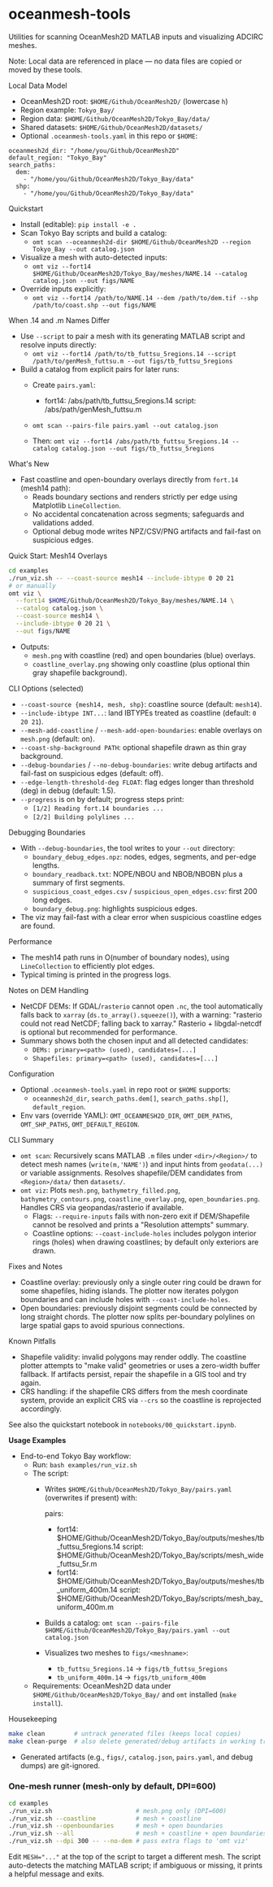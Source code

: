 # oceanmesh-tools
Utilities for scanning OceanMesh2D MATLAB inputs and visualizing ADCIRC meshes.

Note: Local data are referenced in place — no data files are copied or moved by these tools.

Local Data Model

- OceanMesh2D root: `$HOME/Github/OceanMesh2D/` (lowercase `h`)
- Region example: `Tokyo_Bay/`
- Region data: `$HOME/Github/OceanMesh2D/Tokyo_Bay/data/`
- Shared datasets: `$HOME/Github/OceanMesh2D/datasets/`
- Optional `.oceanmesh-tools.yaml` in this repo or `$HOME`:

```
oceanmesh2d_dir: "/home/you/Github/OceanMesh2D"
default_region: "Tokyo_Bay"
search_paths:
  dem:
    - "/home/you/Github/OceanMesh2D/Tokyo_Bay/data"
  shp:
    - "/home/you/Github/OceanMesh2D/Tokyo_Bay/data"
```

Quickstart

- Install (editable): `pip install -e .`
- Scan Tokyo Bay scripts and build a catalog:
  - `omt scan --oceanmesh2d-dir $HOME/Github/OceanMesh2D --region Tokyo_Bay --out catalog.json`
- Visualize a mesh with auto-detected inputs:
  - `omt viz --fort14 $HOME/Github/OceanMesh2D/Tokyo_Bay/meshes/NAME.14 --catalog catalog.json --out figs/NAME`
- Override inputs explicitly:
  - `omt viz --fort14 /path/to/NAME.14 --dem /path/to/dem.tif --shp /path/to/coast.shp --out figs/NAME`

When .14 and .m Names Differ

- Use `--script` to pair a mesh with its generating MATLAB script and resolve inputs directly:
  - `omt viz --fort14 /path/to/tb_futtsu_5regions.14 --script /path/to/genMesh_futtsu.m --out figs/tb_futtsu_5regions`
- Build a catalog from explicit pairs for later runs:
  - Create `pairs.yaml`:
    
    - fort14: /abs/path/tb_futtsu_5regions.14
      script: /abs/path/genMesh_futtsu.m
  
  - `omt scan --pairs-file pairs.yaml --out catalog.json`
  - Then: `omt viz --fort14 /abs/path/tb_futtsu_5regions.14 --catalog catalog.json --out figs/tb_futtsu_5regions`

What's New

- Fast coastline and open-boundary overlays directly from `fort.14` (mesh14 path):
  - Reads boundary sections and renders strictly per edge using Matplotlib `LineCollection`.
  - No accidental concatenation across segments; safeguards and validations added.
  - Optional debug mode writes NPZ/CSV/PNG artifacts and fail-fast on suspicious edges.

Quick Start: Mesh14 Overlays

```bash
cd examples
./run_viz.sh -- --coast-source mesh14 --include-ibtype 0 20 21
# or manually
omt viz \
  --fort14 $HOME/Github/OceanMesh2D/Tokyo_Bay/meshes/NAME.14 \
  --catalog catalog.json \
  --coast-source mesh14 \
  --include-ibtype 0 20 21 \
  --out figs/NAME
```

- Outputs:
  - `mesh.png` with coastline (red) and open boundaries (blue) overlays.
  - `coastline_overlay.png` showing only coastline (plus optional thin gray shapefile background).

CLI Options (selected)

- `--coast-source {mesh14, mesh, shp}`: coastline source (default: `mesh14`).
- `--include-ibtype INT...`: land IBTYPEs treated as coastline (default: `0 20 21`).
- `--mesh-add-coastline` / `--mesh-add-open-boundaries`: enable overlays on `mesh.png` (default: on).
- `--coast-shp-background PATH`: optional shapefile drawn as thin gray background.
- `--debug-boundaries` / `--no-debug-boundaries`: write debug artifacts and fail-fast on suspicious edges (default: off).
- `--edge-length-threshold-deg FLOAT`: flag edges longer than threshold (deg) in debug (default: 1.5).
- `--progress` is on by default; progress steps print:
  - `[1/2] Reading fort.14 boundaries ...`
  - `[2/2] Building polylines ...`

Debugging Boundaries

- With `--debug-boundaries`, the tool writes to your `--out` directory:
  - `boundary_debug_edges.npz`: nodes, edges, segments, and per-edge lengths.
  - `boundary_readback.txt`: NOPE/NBOU and NBOB/NBOBN plus a summary of first segments.
  - `suspicious_coast_edges.csv` / `suspicious_open_edges.csv`: first 200 long edges.
  - `boundary_debug.png`: highlights suspicious edges.
- The viz may fail-fast with a clear error when suspicious coastline edges are found.

Performance

- The mesh14 path runs in O(number of boundary nodes), using `LineCollection` to efficiently plot edges.
- Typical timing is printed in the progress logs.

Notes on DEM Handling

- NetCDF DEMs: If GDAL/`rasterio` cannot open `.nc`, the tool automatically falls back to `xarray` (`ds.to_array().squeeze()`), with a warning: "rasterio could not read NetCDF; falling back to xarray." Rasterio + libgdal-netcdf is optional but recommended for performance.
- Summary shows both the chosen input and all detected candidates:
  - `DEMs: primary=<path> (used), candidates=[...]`
  - `Shapefiles: primary=<path> (used), candidates=[...]`


Configuration

- Optional `.oceanmesh-tools.yaml` in repo root or `$HOME` supports:
  - `oceanmesh2d_dir`, `search_paths.dem[]`, `search_paths.shp[]`, `default_region`.
- Env vars (override YAML): `OMT_OCEANMESH2D_DIR`, `OMT_DEM_PATHS`, `OMT_SHP_PATHS`, `OMT_DEFAULT_REGION`.

CLI Summary

- `omt scan`: Recursively scans MATLAB `.m` files under `<dir>/<Region>/` to detect mesh names (`write(m,'NAME')`) and input hints from `geodata(...)` or variable assignments. Resolves shapefile/DEM candidates from `<Region>/data/` then `datasets/`.
- `omt viz`: Plots `mesh.png`, `bathymetry_filled.png`, `bathymetry_contours.png`, `coastline_overlay.png`, `open_boundaries.png`. Handles CRS via geopandas/rasterio if available.
  - Flags: `--require-inputs` fails with non-zero exit if DEM/Shapefile cannot be resolved and prints a "Resolution attempts" summary.
  - Coastline options: `--coast-include-holes` includes polygon interior rings (holes) when drawing coastlines; by default only exteriors are drawn.

Fixes and Notes

- Coastline overlay: previously only a single outer ring could be drawn for some shapefiles, hiding islands. The plotter now iterates polygon boundaries and can include holes with `--coast-include-holes`.
- Open boundaries: previously disjoint segments could be connected by long straight chords. The plotter now splits per-boundary polylines on large spatial gaps to avoid spurious connections.

Known Pitfalls

- Shapefile validity: invalid polygons may render oddly. The coastline plotter attempts to "make valid" geometries or uses a zero-width buffer fallback. If artifacts persist, repair the shapefile in a GIS tool and try again.
- CRS handling: if the shapefile CRS differs from the mesh coordinate system, provide an explicit CRS via `--crs` so the coastline is reprojected accordingly.

See also the quickstart notebook in `notebooks/00_quickstart.ipynb`.

**Usage Examples**

- End-to-end Tokyo Bay workflow:
  - Run: `bash examples/run_viz.sh`
  - The script:
    - Writes `$HOME/Github/OceanMesh2D/Tokyo_Bay/pairs.yaml` (overwrites if present) with:
      
      pairs:
        - fort14: $HOME/Github/OceanMesh2D/Tokyo_Bay/outputs/meshes/tb_futtsu_5regions.14
          script: $HOME/Github/OceanMesh2D/Tokyo_Bay/scripts/mesh_wide_futtsu_5r.m
        - fort14: $HOME/Github/OceanMesh2D/Tokyo_Bay/outputs/meshes/tb_uniform_400m.14
          script: $HOME/Github/OceanMesh2D/Tokyo_Bay/scripts/mesh_bay_uniform_400m.m
      
    - Builds a catalog: `omt scan --pairs-file $HOME/Github/OceanMesh2D/Tokyo_Bay/pairs.yaml --out catalog.json`
    - Visualizes two meshes to `figs/<meshname>`:
      - `tb_futtsu_5regions.14` → `figs/tb_futtsu_5regions`
      - `tb_uniform_400m.14` → `figs/tb_uniform_400m`
  - Requirements: OceanMesh2D data under `$HOME/Github/OceanMesh2D/Tokyo_Bay/` and `omt` installed (`make install`).

Housekeeping

```bash
make clean        # untrack generated files (keeps local copies)
make clean-purge  # also delete generated/debug artifacts in working tree
```

- Generated artifacts (e.g., `figs/`, `catalog.json`, `pairs.yaml`, and debug dumps) are git-ignored.

### One-mesh runner (mesh-only by default, DPI=600)

```bash
cd examples
./run_viz.sh                       # mesh.png only (DPI=600)
./run_viz.sh --coastline           # mesh + coastline
./run_viz.sh --openboundaries      # mesh + open boundaries
./run_viz.sh --all                 # mesh + coastline + open boundaries
./run_viz.sh --dpi 300 -- --no-dem # pass extra flags to 'omt viz'
```

Edit `MESH="..."` at the top of the script to target a different mesh. The script auto-detects the matching MATLAB script; if ambiguous or missing, it prints a helpful message and exits.
